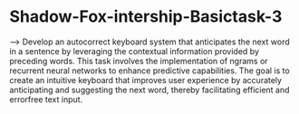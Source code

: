 # Shadow-Fox-intership-Basictask-3
--> Develop an autocorrect keyboard system that anticipates the next word in a sentence by leveraging the contextual information provided by preceding words. This task involves the implementation of ngrams or recurrent neural networks to enhance predictive capabilities. The goal is to create an intuitive keyboard that improves user experience by accurately anticipating and suggesting the next word, thereby facilitating efficient and errorfree text input.
